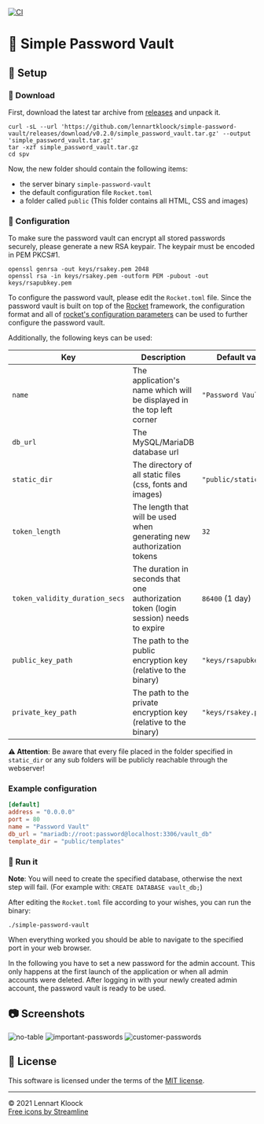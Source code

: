 [![CI](https://github.com/lennartkloock/simple-password-vault/actions/workflows/ci.yml/badge.svg?branch=master)](https://github.com/lennartkloock/simple-password-vault/actions/workflows/ci.yml)

# 🔐 Simple Password Vault

## 🔌 Setup

### 📂 Download

First, download the latest tar archive from [releases](https://github.com/lennartkloock/simple-password-vault/releases)
and unpack it.

```shell
curl -sL --url 'https://github.com/lennartkloock/simple-password-vault/releases/download/v0.2.0/simple_password_vault.tar.gz' --output 'simple_password_vault.tar.gz'
tar -xzf simple_password_vault.tar.gz
cd spv
```

Now, the new folder should contain the following items:

- the server binary `simple-password-vault`
- the default configuration file `Rocket.toml`
- a folder called `public` (This folder contains all HTML, CSS and images)

### 🔧 Configuration

To make sure the password vault can encrypt all stored passwords securely, please generate a new RSA keypair.
The keypair must be encoded in PEM PKCS#1.

```shell
openssl genrsa -out keys/rsakey.pem 2048
openssl rsa -in keys/rsakey.pem -outform PEM -pubout -out keys/rsapubkey.pem
```

To configure the password vault, please edit the `Rocket.toml` file. Since the password vault is built on top of
the [Rocket](https://rocket.rs) framework, the configuration format and all
of [rocket's configuration parameters](https://rocket.rs/v0.5-rc/guide/configuration) can be used to further
configure the password vault.

Additionally, the following keys can be used:

| Key                            | Description                                                                          | Default value          | Example value                                       |
|--------------------------------|--------------------------------------------------------------------------------------|------------------------|-----------------------------------------------------|
| `name`                         | The application's name which will be displayed in the top left corner                | `"Password Vault"`     | `"My cool password safe"`                           |
| `db_url`                       | The MySQL/MariaDB database url                                                       |                        | `"mariadb://root:password@localhost:3306/vault_db"` |
| `static_dir`                   | The directory of all static files (css, fonts and images)                            | `"public/static"`      | `"public/static"`                                   |
| `token_length`                 | The length that will be used when generating new authorization tokens                | `32`                   | `64`                                                |
| `token_validity_duration_secs` | The duration in seconds that one authorization token (login session) needs to expire | `86400` (1 day)        | `604800` (7 days)                                   |
| `public_key_path`              | The path to the public encryption key (relative to the binary)                       | `"keys/rsapubkey.pem"` | `"keys/key_pub.pem"`                                |
| `private_key_path`             | The path to the private encryption key (relative to the binary)                      | `"keys/rsakey.pem"`    | `"keys/key.pem"`                                    |

**⚠️ Attention**: Be aware that every file placed in the folder specified in `static_dir` or any sub folders will be
publicly reachable through the webserver!

### Example configuration

```toml
[default]
address = "0.0.0.0"
port = 80
name = "Password Vault"
db_url = "mariadb://root:password@localhost:3306/vault_db"
template_dir = "public/templates"
```

### 🚀 Run it

**Note**: You will need to create the specified database, otherwise the next step will fail. (For example with: `CREATE DATABASE vault_db;`)

After editing the `Rocket.toml` file according to your wishes, you can run the binary:
```shell
./simple-password-vault
```

When everything worked you should be able to navigate to the specified port in your web browser.

In the following you have to set a new password for the admin account.
This only happens at the first launch of the application or when all admin accounts were deleted.
After logging in with your newly created admin account, the password vault is ready to be used.

## 📷 Screenshots

![no-table](https://user-images.githubusercontent.com/39778085/146641984-09915746-42c1-4b6e-9609-a2324e1cdae4.png)
![important-passwords](https://user-images.githubusercontent.com/39778085/146641990-dc83ac57-82c8-4668-9f21-0bf15a1dc9e9.png)
![customer-passwords](https://user-images.githubusercontent.com/39778085/146641991-381d4635-ef3b-482f-8a1d-aabc31e3094d.png)

## 📜 License

This software is licensed under the terms of
the [MIT license](https://github.com/lennartkloock/simple-password-vault/blob/master/LICENSE).

<hr>

&copy; 2021 Lennart Kloock
<br>
[Free icons by Streamline](https://streamlinehq.com)
